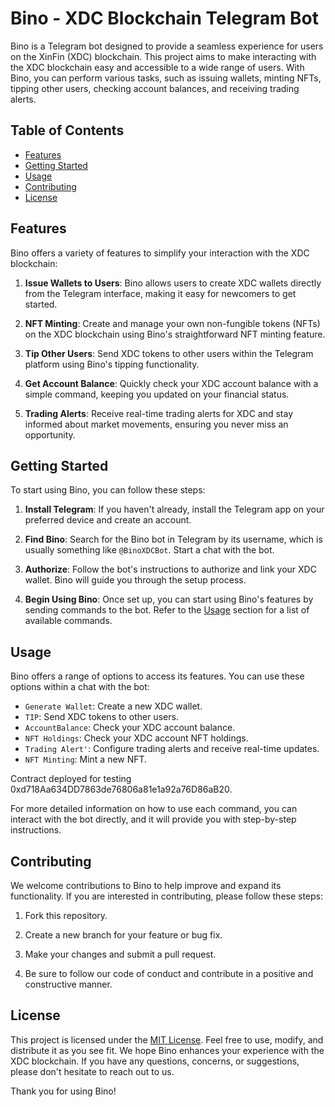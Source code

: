 # Bino - XDC Blockchain Telegram Bot

Bino is a Telegram bot designed to provide a seamless experience for users on the XinFin (XDC) blockchain. This project aims to make interacting with the XDC blockchain easy and accessible to a wide range of users. With Bino, you can perform various tasks, such as issuing wallets, minting NFTs, tipping other users, checking account balances, and receiving trading alerts.

## Table of Contents

- [Features](#features)
- [Getting Started](#getting-started)
- [Usage](#usage)
- [Contributing](#contributing)
- [License](#license)

## Features

Bino offers a variety of features to simplify your interaction with the XDC blockchain:

1. **Issue Wallets to Users**: Bino allows users to create XDC wallets directly from the Telegram interface, making it easy for newcomers to get started.

2. **NFT Minting**: Create and manage your own non-fungible tokens (NFTs) on the XDC blockchain using Bino's straightforward NFT minting feature.

3. **Tip Other Users**: Send XDC tokens to other users within the Telegram platform using Bino's tipping functionality.

4. **Get Account Balance**: Quickly check your XDC account balance with a simple command, keeping you updated on your financial status.

5. **Trading Alerts**: Receive real-time trading alerts for XDC and stay informed about market movements, ensuring you never miss an opportunity.

## Getting Started

To start using Bino, you can follow these steps:

1. **Install Telegram**: If you haven't already, install the Telegram app on your preferred device and create an account.

2. **Find Bino**: Search for the Bino bot in Telegram by its username, which is usually something like `@BinoXDCBot`. Start a chat with the bot.

3. **Authorize**: Follow the bot's instructions to authorize and link your XDC wallet. Bino will guide you through the setup process.

4. **Begin Using Bino**: Once set up, you can start using Bino's features by sending commands to the bot. Refer to the [Usage](#usage) section for a list of available commands.

## Usage

Bino offers a range of options to access its features. You can use these options within a chat with the bot:

- `Generate Wallet`: Create a new XDC wallet.
- `TIP`: Send XDC tokens to other users.
- `AccountBalance`: Check your XDC account balance.
- `NFT Holdings`: Check your XDC account NFT holdings.
- `Trading Alert'`: Configure trading alerts and receive real-time updates.
- `NFT Minting`: Mint a new NFT.  

Contract deployed for testing 0xd718Aa634DD7863de76806a81e1a92a76D86aB20.

For more detailed information on how to use each command, you can interact with the bot directly, and it will provide you with step-by-step instructions.

## Contributing

We welcome contributions to Bino to help improve and expand its functionality. If you are interested in contributing, please follow these steps:

1. Fork this repository.

2. Create a new branch for your feature or bug fix.

3. Make your changes and submit a pull request.

4. Be sure to follow our code of conduct and contribute in a positive and constructive manner.

## License

This project is licensed under the [MIT License](LICENSE). Feel free to use, modify, and distribute it as you see fit. We hope Bino enhances your experience with the XDC blockchain. If you have any questions, concerns, or suggestions, please don't hesitate to reach out to us.

Thank you for using Bino!